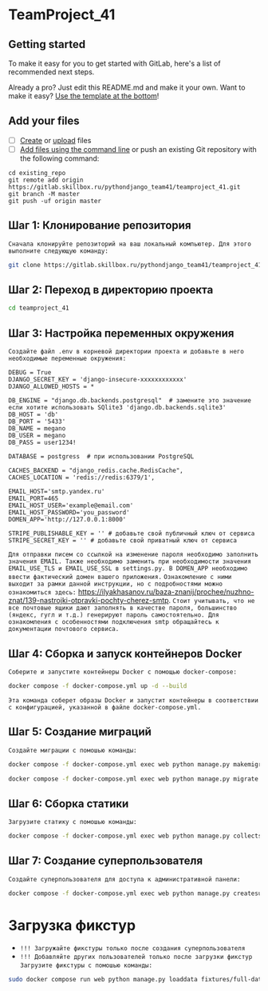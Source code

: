 # TeamProject_41



## Getting started

To make it easy for you to get started with GitLab, here's a list of recommended next steps.

Already a pro? Just edit this README.md and make it your own. Want to make it easy? [Use the template at the bottom](#editing-this-readme)!

## Add your files

- [ ] [Create](https://docs.gitlab.com/ee/user/project/repository/web_editor.html#create-a-file) or [upload](https://docs.gitlab.com/ee/user/project/repository/web_editor.html#upload-a-file) files
- [ ] [Add files using the command line](https://docs.gitlab.com/ee/gitlab-basics/add-file.html#add-a-file-using-the-command-line) or push an existing Git repository with the following command:

```
cd existing_repo
git remote add origin https://gitlab.skillbox.ru/pythondjango_team41/teamproject_41.git
git branch -M master
git push -uf origin master
```

## Шаг 1: Клонирование репозитория

`Сначала клонируйте репозиторий на ваш локальный компьютер. Для этого выполните следующую команду:`

```bash
git clone https://gitlab.skillbox.ru/pythondjango_team41/teamproject_41.git
```

## Шаг 2: Переход в директорию проекта

```bash
cd teamproject_41
```

## Шаг 3: Настройка переменных окружения

`Создайте файл .env в корневой директории проекта и добавьте в него необходимые переменные окружения:`
```
DEBUG = True
DJANGO_SECRET_KEY = 'django-insecure-xxxxxxxxxxxx'
DJANGO_ALLOWED_HOSTS = *

DB_ENGINE = "django.db.backends.postgresql"  # замените это значение если хотите использовать SQlite3 'django.db.backends.sqlite3'
DB_HOST = 'db'
DB_PORT = '5433'
DB_NAME = megano
DB_USER = megano
DB_PASS = user1234!

DATABASE = postgress  # при использовании PostgreSQL

CACHES_BACKEND = "django_redis.cache.RedisCache",
CACHES_LOCATION = 'redis://redis:6379/1',

EMAIL_HOST='smtp.yandex.ru'
EMAIL_PORT=465
EMAIL_HOST_USER='example@email.com'
EMAIL_HOST_PASSWORD='you_password'
DOMEN_APP='http://127.0.0.1:8000'

STRIPE_PUBLISHABLE_KEY = '' # добавьте свой публичный ключ от сервиса
STRIPE_SECRET_KEY = '' # добавьте свой приватный ключ от сервиса
```
`Для отправки писем со ссылкой на изменение пароля необходимо заполнить значения EMAIL. Также необходимо заменить при
необходимости значения EMAIL_USE_TLS и EMAIL_USE_SSL в settings.py.
В DOMEN_APP необходимо ввести фактический домен вашего приложения.`
`Ознакомление с ними выходит за рамки данной инструкции, но с подробностями можно ознакомиться
здесь:` https://ilyakhasanov.ru/baza-znanij/prochee/nuzhno-znat/139-nastrojki-otpravki-pochty-cherez-smtp.
`Стоит учитывать, что не все почтовые ящики дают заполнять в качестве пароля, большинство (яндекс, гугл и т.д.)
генерируют пароль самостоятельно. Для ознакомления с особенностями подключения smtp обращайтесь
к документации почтового сервиса.`
## Шаг 4: Сборка и запуск контейнеров Docker

`Соберите и запустите контейнеры Docker с помощью docker-compose:`
```bash
docker compose -f docker-compose.yml up -d --build
```
`Эта команда соберет образы Docker и запустит контейнеры в соответствии с конфигурацией, указанной в файле docker-compose.yml.`

## Шаг 5: Создание миграций

`Создайте миграции с помошью команды:`
```bash
docker compose -f docker-compose.yml exec web python manage.py makemigrations --no-input
```
```bash
docker compose -f docker-compose.yml exec web python manage.py migrate --no-input
```

## Шаг 6: Сборка статики

`Загрузите статику с помошью команды:`
```bash
docker compose -f docker-compose.yml exec web python manage.py collectstatic --no-input
```

## Шаг 7: Создание суперпользователя

`Создайте суперпользователя для доступа к административной панели:`
```bash
docker compose -f docker-compose.yml exec web python manage.py createsuperuser
```

# Загрузка фикстур

* `!!! Загружайте фикстуры только после создания суперпользователя`
* `!!! Добавляйте других пользователей только после загрузки фикстур`
`Загрузите фикстуры с помошью команды:`
```bash
sudo docker compose run web python manage.py loaddata fixtures/full-data.json
```
